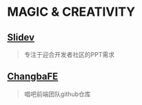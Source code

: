 # MAGIC & CREATIVITY

## [Slidev](https://cn.sli.dev/guide/why.html)
> 专注于迎合开发者社区的PPT需求

## [ChangbaFE](https://github.com/ChangbaFE)
> 唱吧前端团队github仓库
